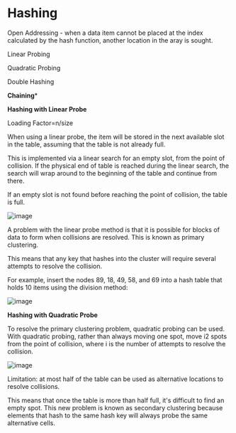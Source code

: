 
Hashing 
=====

Open Addressing - when a data item cannot be placed at the index calculated by the hash function, another location in the aray is sought.


Linear Probing

Quadratic Probing

Double Hashing

**Chaining***











**Hashing with Linear Probe**

Loading Factor=n/size



When using a linear probe, the item will be stored in the next available slot in the table, assuming that the table is not already full.

This is implemented via a linear search for an empty slot, from the point of collision. If the physical end of table is reached during the linear search, the search will wrap around to the beginning of the table and continue from there.

If an empty slot is not found before reaching the point of collision, the table is full.


![image](https://user-images.githubusercontent.com/4705770/159196797-bd1810ca-af9d-457c-a7a3-fcc1ef8e27b2.png)


A problem with the linear probe method is that it is possible for blocks of data to form when collisions are resolved. This is known as primary clustering.

This means that any key that hashes into the cluster will require several attempts to resolve the collision.

For example, insert the nodes 89, 18, 49, 58, and 69 into a hash table that holds 10 items using the division method:

![image](https://user-images.githubusercontent.com/4705770/159196766-fe042ce2-a494-4266-a9f9-0fc33f48ab4d.png)



**Hashing with Quadratic Probe**

To resolve the primary clustering problem, quadratic probing can be used. With quadratic probing, rather than always moving one spot, move i2 spots from the point of collision, where i is the number of attempts to resolve the collision.



![image](https://user-images.githubusercontent.com/4705770/159196708-97d24682-239a-43be-ab1a-9d4cd20a32f9.png)


Limitation: at most half of the table can be used as alternative locations to resolve collisions.

This means that once the table is more than half full, it's difficult to find an empty spot. This new problem is known as secondary clustering because elements that hash to the same hash key will always probe the same alternative cells.



